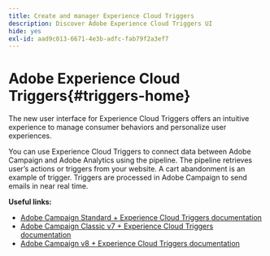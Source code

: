 ```yaml
---
title: Create and manager Experience Cloud Triggers
description: Discover Adobe Experience Cloud Triggers UI
hide: yes
exl-id: aad9c013-6671-4e3b-adfc-fab79f2a3ef7
---
```

# Adobe Experience Cloud Triggers{#triggers-home}

The new user interface for Experience Cloud Triggers offers an intuitive experience to manage consumer behaviors and personalize user experiences.

You can use Experience Cloud Triggers to connect data between Adobe Campaign and Adobe Analytics using the pipeline. The pipeline retrieves user’s actions or triggers from your website. A cart abandonment is an example of trigger. Triggers are processed in Adobe Campaign to send emails in near real time.


**Useful links:**

* [Adobe Campaign Standard + Experience Cloud Triggers documentation](https://experienceleague.adobe.com/docs/campaign-standard/using/integrating-with-adobe-cloud/working-with-campaign-and-triggers/about-adobe-experience-cloud-triggers.html)
* [Adobe Campaign Classic v7 + Experience Cloud Triggers documentation](https://experienceleague.adobe.com/docs/campaign-classic/using/integrating-with-adobe-experience-cloud/experience-triggers/about-triggers.html)
* [Adobe Campaign v8 + Experience Cloud Triggers documentation](https://experienceleague.adobe.com/docs/campaign/campaign-v8/connect/ac-triggers.html)

